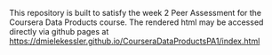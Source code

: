This repository is built to satisfy the week 2 Peer Assessment for the Coursera Data Products course.
The rendered html may be accessed directly via github pages at https://dmielekessler.github.io/CourseraDataProductsPA1/index.html